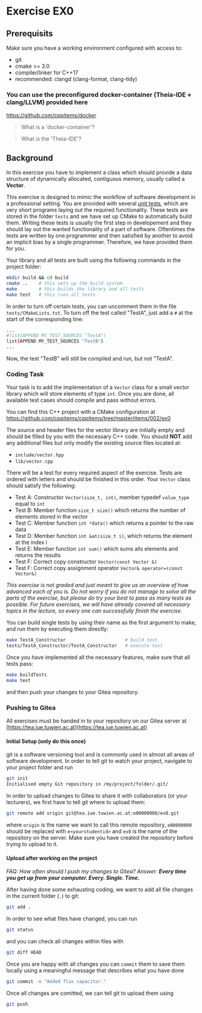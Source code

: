 # Exercise EX0

## Prerequisits

Make sure you have a working environment configured with access to:
- git 
- cmake >= 3.0
- compiler/linker for C++17
- recommended: clangd (clang-format, clang-tidy)

### You can use the preconfigured docker-container (Theia-IDE + clang/LLVM) provided here 
https://github.com/cppitems/docker

> What is a 'docker-container'? 

> What is the 'Theia-IDE'?

## Background

In this exercise you have to implement a class which should provide a data structure of dynamically allocated, contiguous memory, usually called a **Vector**.

This exercise is designed to mimic the workflow of software development in a professional setting. You are provided with several [unit tests](https://en.wikipedia.org/wiki/Unit_testing), which are very short programs laying out the required functionality. These tests are stored in the folder `tests` and we have set up CMake to automatically build them. Writing these tests is usually the first step in developement and they should lay out the wanted functionality of a part of software. Oftentimes the tests are written by one programmer and then satisfied by another to avoid an implicit bias by a single programmer. Therefore, we have provided them for you.

Your library and all tests are built using the following commands in the project folder:
```bash
mkdir build && cd build
cmake ..    # this sets up the build system
make        # this builds the library and all tests      
make test   # this runs all tests
```

In order to turn off certain tests, you can uncomment them in the file `tests/CMakeLists.txt`. To turn off the test called "TestA", just add a `#` at the start of the corresponding line:
```bash
...
#list(APPEND MY_TEST_SOURCES "TestA")
list(APPEND MY_TEST_SOURCES "TestB")
...
```
Now, the test "TestB" will still be compiled and run, but not "TestA".

### Coding Task

Your task is to add the implementation of a `Vector` class for a small vector library which will store elements of type `int`. Once you are done, all available test cases should compile and pass without errors.

You can find this C++ project with a CMake configuration at
https://github.com/cppitems/cppitems/tree/master/items/002/ex0

The source and header files for the vector library are initially empty and should be filled by you with the necessary C++ code.
You should **NOT** add any additional files but only modify the existing source files located at:
- `include/vector.hpp`
- `lib/vector.cpp`

There will be a test for every required aspect of the exercise. Tests are ordered with letters and should be finished in this order.
Your `Vector` class should satisfy the following:
- Test A: Constructor `Vector(size_t, int)`, member typedef `value_type` equal to `int`
- Test B: Member function `size_t size()` which returns the number of elements stored in the vector
- Test C: Member function `int *data()` which returns a pointer to the raw data
- Test D: Member function `int &at(size_t i)`, which returns the element at the index i
- Test E: Member function `int sum()` which sums alls elements and returns the results
- Test F: Correct copy constructor `Vector(const Vector &)`
- Test F: Correct copy assignment operator `Vector& operator=(const Vector&)`

*This exercise is not graded and just meant to give us an overview of how advanced each of you is. Do not worry if you do not manage to solve all the parts of the exercise, but please do try your best to pass as many tests as possible. For future exercises, we will have already covered all necessary topics in the lecture, so every one can successfully finish the exercise.*

You can build single tests by using their name as the first argument to make, and run them by executing them directly:
```bash
make TestA_Constructor                      # build test
tests/TestA_Constructor/TestA_Constructor   # execute test
```

Once you have implemented all the necessary features, make sure that all tests pass:
```bash
make buildTests
make test
```
and then push your changes to your Gitea repository.

### Pushing to Gitea

All exercises must be handed in to your repository on our Gitea server at [https://tea.iue.tuwien.ac.at](https://tea.iue.tuwien.ac.at)

#### Initial Setup (only do this once)

git is a software versioning tool and is commonly used in almost all areas of software development.
In order to tell git to watch your project, navigate to your project folder and run
```bash
git init
Initialised empty Git repository in /my/project/folder/.git/
```

In order to upload changes to Gitea to share it with collaborators (or your lecturers), we first have to tell git where to upload them:
```bash
git remote add origin git@tea.iue.tuwien.ac.at:e00000000/ex0.git
```
where `origin` is the name we want to call this remote repository, `e00000000` should be replaced with `e<yourstudentid>` and `ex0` is the name of the repository on the server.
Make sure you have created the repository before trying to upload to it.

#### Upload after working on the project

*FAQ: How often should I push my changes to Gitea?*
*Answer: **Every time you get up from your computer. Every. Single. Time.***

After having done some exhausting coding, we want to add all file changes in the current folder (`.`) to git:
```bash
git add .
```
In order to see what files have changed, you can run
```bash
git status
```
and you can check all changes within files with
```bash
git diff HEAD
```

Once you are happy with all changes you can `commit` them to save them locally using a meaningful message that describes what you have done
```bash
git commit -m "Added flux capacitor."
```

Once all changes are comitted, we can tell git to upload them using

```bash
git push
```
